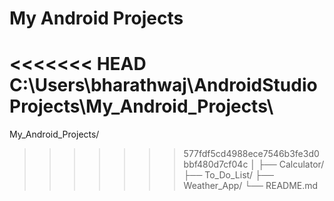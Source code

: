 # My Android Projects
<<<<<<< HEAD
C:\Users\bharathwaj\AndroidStudioProjects\My_Android_Projects\
=======
My_Android_Projects/
>>>>>>> 577fdf5cd4988ece7546b3fe3d0bbf480d7cf04c
│
├── Calculator/
├── To_Do_List/
├── Weather_App/
└── README.md
